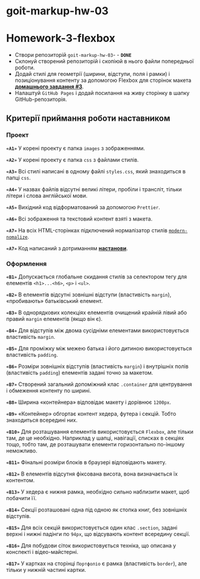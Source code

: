 # goit-markup-hw-03

# Homework-3-flexbox

- Створи репозиторій `goit-markup-hw-03`- - **`DONE`**
- Склонуй створений репозиторій і скопіюй в нього файли попередньої роботи.
- Додай стилі для геометрії (ширини, відступи, поля і рамки) і позиціонування контенту за допомогою
  Flexbox для сторінок макета
  [**домашнього завдання #3**](<https://www.figma.com/file/oTYBECAN79dXy19hzWObO4/Web-Studio-(Version-2.1)?node-id=1%3A94>).
- Налаштуй `GitHub Pages` і додай посилання на живу сторінку в шапку GitHub-репозиторія.

## Критерії приймання роботи наставником

### Проект

**`«A1»`** У корені проекту є папка `images` з зображеннями.

**`«A2»`** У корені проекту є папка `css` з файлами стилів.

**`«A3»`** Всі стилі написані в одному файлі `styles.css`, який знаходиться в папці `css`.

**`«A4»`** У назвах файлів відсутні великі літери, пробіли і трансліт, тільки літери і слова
англійської мови.

**`«A5»`** Вихідний код відформатований за допомогою `Prettier`.

**`«A6»`** Всі зображення та текстовий контент взяті з макета.

**`«A7»`** На всіх HTML-сторінках підключений нормалізатор стилів
[`modern-nomalize`](https://github.com/sindresorhus/modern-normalize).

**`«A7»`** Код написаний з дотриманням [**настанови**](https://codeguide.co/).

### Оформлення

**`«B1»`** Допускається глобальне скидання стилів за селектором тегу для елементів `<h1>...<h6>`,
`<p>` і `<ul>`.

**`«B2»`** В елементів відсутні зовнішні відступи (властивість `margin`), «пробивають» батьківський
елемент.

**`«B3»`** В однорядкових колекціях елементів очищений крайній лівий або правий `margin` елементів
(якщо він є).

**`«B4»`** Для відступів між двома сусідніми елементами використовується властивість `margin`.

**`«B5»`** Для проміжку між межею батька і його дитиною використовується властивість `padding`.

**`«B6»`** Розміри зовнішніх відступів (властивість `margin`) і внутрішніх полів (властивість
`padding`) елементів задані точно за макетом.

**`«B7»`** Створений загальний допоміжний клас `.container` для центрування і обмеження контенту по
ширині.

**`«B8»`** Ширина «контейнера» відповідає макету і дорівнює `1200px`.

**`«B9»`** «Контейнер» обгортає контент хедера, футера і секцій. Тобто знаходиться всередині них.

**`«B10»`** Для розташування елементів використовується `Flexbox`, але тільки там, де це необхідно.
Наприклад у шапці, навігації, списках в секціях тощо, тобто там, де розташувати елементи
горизонтально по-іншому неможливо.

**`«B11»`** Фінальні розміри блоків в браузері відповідають макету.

**`«B12»`** В елементів відсутня фіксована висота, вона визначається їх контентом.

**`«B13»`** У хедера є нижня рамка, необхідно сильно наблизити макет, щоб побачити її.

**`«B14»`** Секції розташовані одна під одною як стопка книг, без зовнішніх відступів.

**`«B15»`** Для всіх секцій використовується один клас `.section`, задані верхні і нижні падінги по
`94px`, що відсувають контент всередину секції.

**`«B16»`** Для побудови сіток використовується техніка, що описана у конспекті і відео-майстерні.

**`«B17»`** У картках на сторінці `Портфоліо` є рамка (властивість `border`), але тільки у нижній
частині картки.
